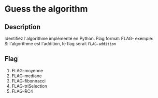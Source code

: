 # Guess the algorithm

## Description

Identifiez l'algorithme implémenté en Python. 
Flag format: FLAG-<nomDeLAlgo> exemple: Si l'algorithme est l'addition, le flag
serait `FLAG-addition`


## Flag

1. FLAG-moyenne
2. FLAG-mediane
3. FLAG-fibonnacci
4. FLAG-triSelection
5. FLAG-RC4
